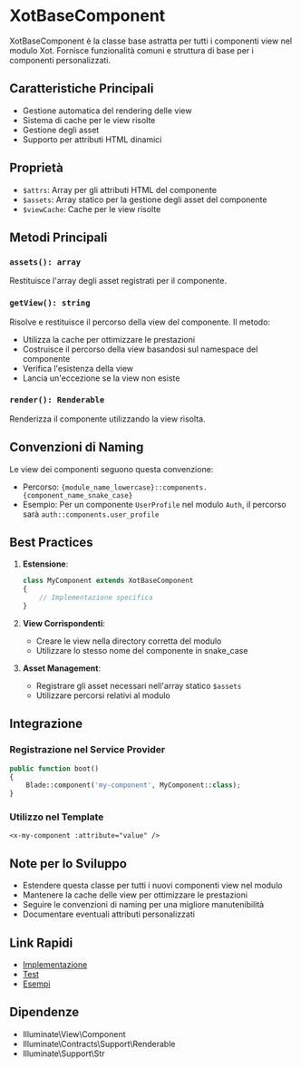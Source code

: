 # XotBaseComponent

XotBaseComponent è la classe base astratta per tutti i componenti view nel modulo Xot. Fornisce funzionalità comuni e struttura di base per i componenti personalizzati.

## Caratteristiche Principali

- Gestione automatica del rendering delle view
- Sistema di cache per le view risolte
- Gestione degli asset
- Supporto per attributi HTML dinamici

## Proprietà

- `$attrs`: Array per gli attributi HTML del componente
- `$assets`: Array statico per la gestione degli asset del componente
- `$viewCache`: Cache per le view risolte

## Metodi Principali

### `assets(): array`
Restituisce l'array degli asset registrati per il componente.

### `getView(): string`
Risolve e restituisce il percorso della view del componente. Il metodo:
- Utilizza la cache per ottimizzare le prestazioni
- Costruisce il percorso della view basandosi sul namespace del componente
- Verifica l'esistenza della view
- Lancia un'eccezione se la view non esiste

### `render(): Renderable`
Renderizza il componente utilizzando la view risolta.

## Convenzioni di Naming

Le view dei componenti seguono questa convenzione:
- Percorso: `{module_name_lowercase}::components.{component_name_snake_case}`
- Esempio: Per un componente `UserProfile` nel modulo `Auth`, il percorso sarà `auth::components.user_profile`

## Best Practices

1. **Estensione**:
   ```php
   class MyComponent extends XotBaseComponent
   {
       // Implementazione specifica
   }
   ```

2. **View Corrispondenti**:
   - Creare le view nella directory corretta del modulo
   - Utilizzare lo stesso nome del componente in snake_case

3. **Asset Management**:
   - Registrare gli asset necessari nell'array statico `$assets`
   - Utilizzare percorsi relativi al modulo

## Integrazione

### Registrazione nel Service Provider
```php
public function boot()
{
    Blade::component('my-component', MyComponent::class);
}
```

### Utilizzo nel Template
```blade
<x-my-component :attribute="value" />
```

## Note per lo Sviluppo

- Estendere questa classe per tutti i nuovi componenti view nel modulo
- Mantenere la cache delle view per ottimizzare le prestazioni
- Seguire le convenzioni di naming per una migliore manutenibilità
- Documentare eventuali attributi personalizzati

## Link Rapidi

- [Implementazione](../../app/View/Components/XotBaseComponent.php)
- [Test](../../tests/Unit/View/Components/XotBaseComponentTest.php)
- [Esempi](../../examples/view-components.md)

## Dipendenze

- Illuminate\View\Component
- Illuminate\Contracts\Support\Renderable
- Illuminate\Support\Str 